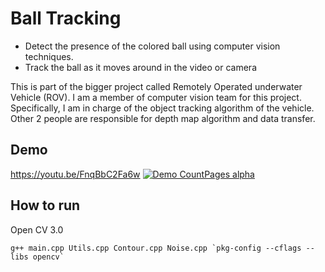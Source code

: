# Ball Tracking
* Detect the presence of the colored ball using computer vision techniques. 
* Track the ball as it moves around in the video or camera

This is part of the bigger project called Remotely Operated underwater Vehicle (ROV). I am a member of computer vision team for this project. Specifically, I am in charge of the object tracking algorithm of the vehicle. Other 2 people are responsible for depth map algorithm and data transfer.

## Demo
https://youtu.be/FnqBbC2Fa6w
[![Demo CountPages alpha](https://j.gifs.com/y8Kz1V.gif)](https://youtu.be/FnqBbC2Fa6w)

## How to run
Open CV 3.0
```
g++ main.cpp Utils.cpp Contour.cpp Noise.cpp `pkg-config --cflags --libs opencv`
```
